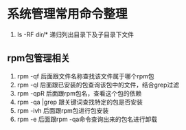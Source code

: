 # 系统管理常用命令整理

1. ls -RF dir/* 递归列出目录下及子目录下文件

## rpm包管理相关

1. rpm -qf 后面跟文件名称查找该文件属于哪个rpm包
2. rpm -ql 后面跟已安装的包查询该包中的文件，结合grep过滤
3. rpm -qpR 后面跟rpm包名，查看这个包的依赖
4. rpm -qa |grep 跟关键词查找特定的包是否安装
5. rpm -ivh 后面跟rpm包进行包安装
6. rpm -e 后面跟rpm -qa命令查询出来的包名进行卸载

